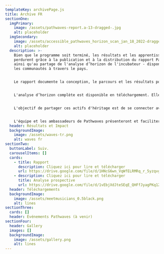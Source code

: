 ```yaml
---
templateKey: archivePage.js
title: Archive FR
sectionOne:
  imgPrimary:
    image: /assets/pathwaves-report.a-13-dragged-.jpg
    alt: placeholder
  imgSecondary:
    image: /assets/accessible_pathwaves_horizon_scan_jan_18_2022-dragged-.jpg
    alt: placeholder
  description: >-
    Bien que le programme soit terminé, les résultats et les apprentissages
    perdurent grâce à la publication et à la distribution du rapport Pathwaves,
    ainsi qu'au partage de l'analyse d’horizon de l'incubateur - disponible pour
    les communautés à travers le pays.


    Le rapport documente la conception, le parcours et les résultats pour les participants.


    L'analyse d’horizon complète est disponible en téléchargement. Elle a fourni aux participants une compréhension des moteurs numériques de changement et des tendances, ainsi que les changements sociaux, technologiques, environnementaux, économiques, politiques, de valeurs et juridiques qui influencent l'avenir de la musique. Cette analyse concerne le Canada et d'autres marchés à travers le monde.


    L'objectif de partager ces actifs d'héritage est de se connecter avec les communautés à travers le pays dans l'espoir qu'elles soient inspirées par les résultats et qu'elles soient incitées à poursuivre les conversations.


    L'équipe et les ambassadeurs de Pathwaves présenteront et faciliteront désormais des ateliers lors de conférences et d'événements à travers le pays. Si vous êtes intéressé par un partenariat avec nous, veuillez nous contacter !
  header: Résultats et Impact
  backgroundImage:
    image: /assets/waves-tr.png
    alt: waves fr
sectionTwo:
  buttonLabel: Suiv.
  carouselItems: []
  cards:
    - title: Rapport
      description: Cliquez ici pour lire et télécharger
      url: https://drive.google.com/file/d/1HNcG6wn_VqWfELRMRq_r_5yzqvgysGLU/view?usp=sharing
    - description: Cliquez ici pour lire et télécharger
      title: Analyse prospective
      url: https://drive.google.com/file/d/1vEbjXdJteSEqE_QHFfJyagPKq12WxZ1G/view?usp=sharing
  header: Téléchargements
  backgroundImage:
    image: /assets/meetmusicians_0.5black.png
    alt: lines
sectionThree:
  cards: []
  header: Événements Pathwaves (à venir)
sectionFour:
  header: Gallery
  images: []
  backgroundImage:
    image: /assets/gallery.png
    alt: lines
---
```

